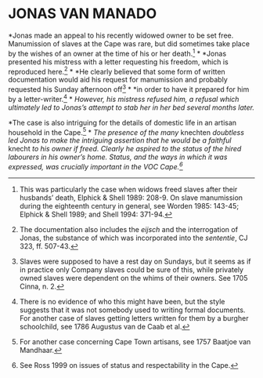 # JONAS VAN MANADO

*Jonas made an appeal to his recently widowed owner to be set free. Manumission of slaves at the Cape was rare, but did sometimes take place by the wishes of an owner at the time of his or her death.[^1] * *Jonas presented his mistress with a letter requesting his freedom, which is reproduced here.[^2] * *He clearly believed that some form of written documentation would aid his request for manumission and probably requested his Sunday afternoon off[^3] * *in order to have it prepared for him by a letter-writer.[^4] * *However, his mistress refused him, a refusal which ultimately led to Jonas’s attempt to stab her in her bed several months later.*

*The case is also intriguing for the details of domestic life in an artisan household in the Cape.[^5] * *The presence of the many* knechten *doubtless led Jonas to make the intriguing assertion that he would be a faithful* knecht *to his owner if freed. Clearly he aspired to the status of the hired labourers in his owner’s home. Status, and the ways in which it was expressed, was crucially important in the VOC Cape.[^6]*

[^1]: This was particularly the case when widows freed slaves after their husbands’ death, Elphick & Shell 1989: 208-9. On slave manumission during the eighteenth century in general, see Worden 1985: 143-45; Elphick & Shell 1989; and Shell 1994: 371-94.

[^2]: The documentation also includes the *eijsch* and the interrogation of Jonas, the substance of which was incorporated into the *sententie*, CJ 323, ff. 507-43.

[^3]: Slaves were supposed to have a rest day on Sundays, but it seems as if in practice only Company slaves could be sure of this, while privately owned slaves were dependent on the whims of their owners. See 1705 Cinna, n. 2.

[^4]: There is no evidence of who this might have been, but the style suggests that it was not somebody used to writing formal documents. For another case of slaves getting letters written for them by a burgher schoolchild, see 1786 Augustus van de Caab et al.

[^5]: For another case concerning Cape Town artisans, see 1757 Baatjoe van Mandhaar.

[^6]: See Ross 1999 on issues of status and respectability in the Cape.